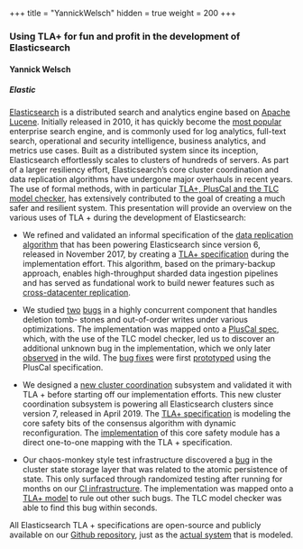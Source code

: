 +++
title = "YannickWelsch"
hidden = true
weight = 200
+++

### Using TLA+ for fun and profit in the development of Elasticsearch

#### Yannick Welsch
##### Elastic

[Elasticsearch](https://github.com/elastic/elasticsearch) is a distributed search and analytics engine based on [Apache Lucene](https://lucene.apache.org/). Initially
released in 2010, it has quickly become the [most popular](https://db-engines.com/en/ranking/search+engine) enterprise search engine, and
is commonly used for log analytics, full-text search, operational and security intelligence,
business analytics, and metrics use cases. Built as a distributed system since its inception,
Elasticsearch effortlessly scales to clusters of hundreds of servers. As part of a larger
resiliency effort, Elasticsearch’s core cluster coordination and data replication algorithms
have undergone major overhauls in recent years. The use of formal methods, with in
particular [TLA+, PlusCal and the TLC model checker](http://lamport.azurewebsites.net/tla/tla.html), has extensively contributed to
the goal of creating a much safer and resilient system. This presentation will provide an
overview on the various uses of TLA + during the development of Elasticsearch:

* We refined and validated an informal specification of the [data replication algorithm](https://www.elastic.co/blog/elasticsearch-sequence-ids-6-0)
that has been powering Elasticsearch since version 6, released in November 2017, by
creating a [TLA+ specification](https://github.com/elastic/elasticsearch-formal-models/blob/master/data/tla/replication.tla) during the implementation effort. This algorithm, based
on the primary-backup approach, enables high-throughput sharded data ingestion
pipelines and has served as fundational work to build newer features such as [cross-datacenter replication](https://www.elastic.co/blog/follow-the-leader-an-introduction-to-cross-cluster-replication-in-elasticsearch).

* We studied [two](https://github.com/elastic/elasticsearch/pull/28787) [bugs](https://github.com/elastic/elasticsearch/pull/28790) in a highly concurrent component that handles deletion tomb-
stones and out-of-order writes under various optimizations. The implementation was
mapped onto a [PlusCal spec](https://github.com/elastic/elasticsearch-formal-models/blob/master/ReplicaEngine/tla/ReplicaEngine.tla), which, with the use of the TLC model checker, led
us to discover an additional unknown bug in the implementation, which we only
later [observed](https://github.com/elastic/elasticsearch/issues/31976#issuecomment-404722753) in the wild. The [bug fixes](https://github.com/elastic/elasticsearch/pull/29619/files#diff-1a19a661d8e349460d8f8ae99cbe1274R318) were first [prototyped](https://github.com/elastic/elasticsearch-formal-models/pull/29/commits/893a0edbce86b2e114ea59de4170c838024fc6ac) using the PlusCal
specification.

* We designed a [new cluster coordination](https://www.elastic.co/blog/a-new-era-for-cluster-coordination-in-elasticsearch) subsystem and validated it with TLA + before starting off our implementation efforts. This new cluster coordination subsystem
is powering all Elasticsearch clusters since version 7, released in April 2019. The
[TLA+ specification](https://github.com/elastic/elasticsearch-formal-models/blob/ca26d5cb4ce9fd8c8b032a11bc849b52a812b6e5/ZenWithTerms/tla/ZenWithTerms.tla) is modeling the core safety bits of the consensus algorithm with
dynamic reconfiguration. The [implementation](https://github.com/elastic/elasticsearch/blob/a1fcb8a7e6c6880ae72273f7b336450af42aae2b/server/src/main/java/org/elasticsearch/cluster/coordination/CoordinationState.java) of this core safety module has a direct
one-to-one mapping with the TLA + specification.

* Our chaos-monkey style test infrastructure discovered a [bug](https://github.com/elastic/elasticsearch/pull/40519) in the cluster state
storage layer that was related to the atomic persistence of state. This only surfaced
through randomized testing after running for months on our [CI infrastructure](https://elasticsearch-ci.elastic.co/). The
implementation was mapped onto a [TLA+ model](https://github.com/elastic/elasticsearch-formal-models/blob/master/Storage/tla/Storage.tla) to rule out other such bugs. The
TLC model checker was able to find this bug within seconds.

All Elasticsearch TLA + specifications are open-source and publicly available on our [Github repository](https://github.com/elastic/elasticsearch-formal-models), just as the [actual system](https://github.com/elastic/elasticsearch) that is modeled.
